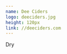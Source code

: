 ```yaml
---
name: Dee Ciders
logo: deeciders.jpg
height: 120px
link: //deeciders.com
---
```

<ul style="list-style-type:none; margin:0; padding:0;">
  <li>Dry</li>
</ul>


